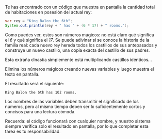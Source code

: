 
Te has encontrado con un código que muestra en pantalla la cantidad total de habitaciones en posesión del actual rey:

```java
var rey = "King Balon the 6th";
System.out.println(rey + " has " + (6 * 17) + " rooms.");
```

Como puedes ver, estos son números mágicos: no está claro qué significa el _6_ y qué significa el _17_. Se puede adivinar si se conoce la historia de la familia real: cada nuevo rey hereda todos los castillos de sus antepasados y construye un nuevo castillo, una copia exacta del castillo de sus padres.

Esta extraña dinastía simplemente está multiplicando castillos idénticos...

Elimina los números mágicos creando nuevas variables y luego muestra el texto en pantalla.

El resultado será el siguiente:
```text
King Balon the 6th has 102 rooms.
```

Los nombres de las variables deben transmitir el significado de los números, pero al mismo tiempo deben ser lo suficientemente cortos y concisos para una lectura cómoda.

Recuerda: el código funcionará con cualquier nombre, y nuestro sistema siempre verifica solo el resultado en pantalla, por lo que completar esta tarea es tu responsabilidad.

